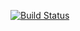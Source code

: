 [![Build Status](https://travis-ci.org/silkapp/aeson-utils.svg?branch=master)](https://travis-ci.org/silkapp/aeson-utils)
